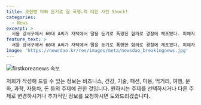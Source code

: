 ```yaml
---
title: 조현병 아빠 둔기로 딸 폭행…퍽 때린 사건 Shock!
categories:
  - News
excerpt: >
  서울 강서구에서 60대 A씨가 자택에서 딸을 둔기로 폭행한 혐의로 경찰에 체포됐다. 피해자는 다친 상태지만 생명은 위협받지 않았으며, A씨는 조현병을 앓고 있는 피해자의 진술을 확인하고 있다. 경찰은 사건 경위를 조사 중이다.
feature_text: >
  서울 강서구에서 60대 A씨가 자택에서 딸을 둔기로 폭행한 혐의로 경찰에 체포됐다. 피해자는 다친 상태지만 생명은 위협받지 않았으며, A씨는 조현병을 앓고 있는 피해자의 진술을 확인하고 있다. 경찰은 사건 경위를 조사 중이다.
image: 'https://newsdao.kr/res/images/meta/newsdao_breakingnews.jpg'
---
```


<p><img src="https://newsdao.kr/res/images/meta/newsdao_breakingnews.jpg" alt="firstkoreanews 속보" /></p>

<p>저희가 작성해 드릴 수 있는 정보는 비즈니스, 건강, 기술, 패션, 미용, 먹거리, 여행, 문화, 과학, 자동차, 돈 등의 주제에 관한 것입니다. 원하시는 주제를 선택하시거나 다른 주제로 변경하시거나 추가적인 정보를 요청하시면 도와드리겠습니다.</p>

